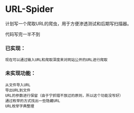 # URL-Spider

计划写一个爬取URL的爬虫，用于方便渗透测试和后期写扫描器。

代码写完一半不到

### 已实现：

    现在可以通过输入URL和爬取深度来对网站公开的URL进行爬取

### 未实现功能：

    从文件导入URL
    导出URL到文件
    URL的参数进行保留（由于宁抓错不放过的原则，所以这个功能没写好）
    通过枚举的方式找出一些隐藏URL
    URL枚举字典整理
